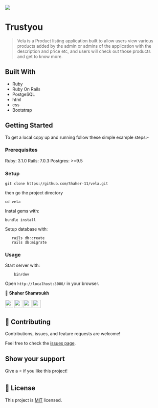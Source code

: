 ![](https://img.shields.io/badge/trustyou-blueviolet)

# Trustyou

> Vela is a Product listing application built to  allow users view various  products added by the admin or admins of the application with the description and price etc, and users will check out those products and get to know more.
> 




## Built With

- Ruby
- Ruby On Rails
- PostgeSQL
- html 
- css
- Bootstrap

## Getting Started



To get a local copy up and running follow these simple example steps:-

### Prerequisites

Ruby: 3.1.0
Rails: 7.0.3
Postgres: >=9.5

### Setup

```
git clone https://github.com/Shaher-11/vela.git

```
then go the project directory

```
cd vela
```

Instal gems with:

```
bundle install
```

Setup database with:

```
   rails db:create
   rails db:migrate
```

### Usage

Start server with:

```
    bin/dev
```

Open `http://localhost:3000/` in your browser.


👤 **Shaher Shamroukh**
 
[<code><img height="26" src="https://cdn.iconscout.com/icon/free/png-256/github-153-675523.png"></code>](https://github.com/Shaher-11)
[<code><img height="26" src="https://upload.wikimedia.org/wikipedia/sco/thumb/9/9f/Twitter_bird_logo_2012.svg/1200px-Twitter_bird_logo_2012.svg.png"></code>](https://twitter.com/ShaherShamroukh/)
[<code><img height="26" src="https://upload.wikimedia.org/wikipedia/commons/thumb/c/c9/Linkedin.svg/1200px-Linkedin.svg.png"></code>](https://www.linkedin.com/in/shaher-shamroukh/)
 <a href="mailto:shahershamroukh@gmail.com?subject=Hey Shaher!"><img height="26" src="https://cdn.worldvectorlogo.com/logos/official-gmail-icon-2020-.svg"></a>
 

## 🤝 Contributing

Contributions, issues, and feature requests are welcome!

Feel free to check the [issues page](https://github.com/Shaher-11/trustyou/issues).

## Show your support

Give a ⭐️ if you like this project!

## 📝 License

This project is [MIT](../LICENSE) licensed.

